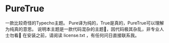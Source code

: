 # PureTrue
一款比较奇怪的Typecho主题。
Pure译为纯的，True是真的，PureTrue可以理解为纯真的意思。
说明本主题是一款代码混杂的主题🐣，因代码极其杂乱，非专业人士勿看🙏
在安装之前，请阅读 license.txt ，有任何问日直接联系我。
